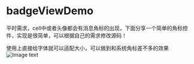 # badgeViewDemo
平时需求，cell中或者头像都会有消息角标的出现，下面分享一个简单的角标控件，实现是很简单，可以根据自己的需求修改源码！

使用上直接给字体就可以适配大小，可以做到和系统角标差不多的效果
![Image text](https://raw.github.com/yourName/repositpry/master/badgeViewDemo/img-folder/Jietu20180519-141757-HD.gif)
